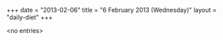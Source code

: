 +++
date = "2013-02-06"
title = "6 February 2013 (Wednesday)"
layout = "daily-diet"
+++


\<no entries\>

